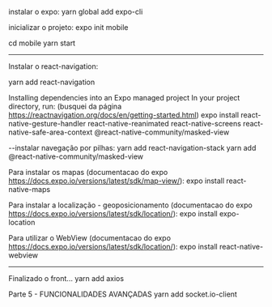 instalar o expo:
yarn global add expo-cli

inicializar o projeto:
expo init mobile

cd mobile
yarn start

----------------------------------------
Instalar o react-navigation:

yarn add react-navigation

Installing dependencies into an Expo managed project
In your project directory, run: (busquei da página https://reactnavigation.org/docs/en/getting-started.html)
expo install react-native-gesture-handler react-native-reanimated react-native-screens react-native-safe-area-context @react-native-community/masked-view

--instalar navegação por pilhas:
yarn add react-navigation-stack
yarn add @react-native-community/masked-view

Para instalar os mapas (documentacao do expo https://docs.expo.io/versions/latest/sdk/map-view/):
expo install react-native-maps

Para instalar a localização - geoposicionamento (documentacao do expo https://docs.expo.io/versions/latest/sdk/location/):
expo install expo-location

Para utilizar o WebView (documentacao do expo https://docs.expo.io/versions/latest/sdk/location/):
expo install react-native-webview

-----------------------

Finalizado o front...
yarn add axios

Parte 5 - FUNCIONALIDADES AVANÇADAS
yarn add socket.io-client